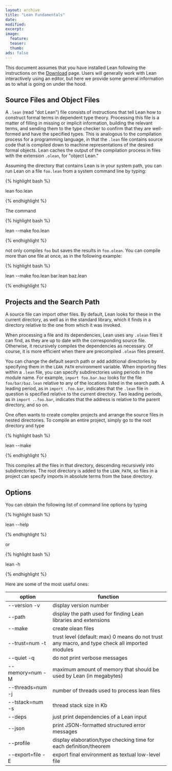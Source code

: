 ```yaml
---
layout: archive
title: "Lean Fundamentals"
date:
modified:
excerpt:
image:
  feature:
  teaser:
  thumb:
ads: false
---
```


This document assumes that you have installed Lean following the instructions on the [Download](../../download) page. Users will generally work with Lean interactively using an editor, but here we provide some general information as to what is going on under the hood.

## Source Files and Object Files

A `.lean` (read "dot Lean") file consists of instructions that tell Lean how to construct formal terms in dependent type theory. Processing this file is a matter of filling in missing or implicit information, building the relevant terms, and sending them to the type checker to confirm that they are well-formed and have the specified types. This is analogous to the compilation process for a programming language, in that the `.lean` file contains source code that is compiled down to machine representations of the desired formal objects. Lean caches the output of the compilation process in files with the extension `.olean`, for "object Lean."

Assuming the directory that contains Lean is in your system path, you can run Lean on a file `foo.lean` from a system command line by typing:

{% highlight bash %}

lean foo.lean

{% endhighlight %}

The command 

{% highlight bash %}

lean --make foo.lean

{% endhighlight %}

not only compiles `foo` but saves the results in `foo.olean`. You can compile more than one file at once, as in the following example:

{% highlight bash %}

lean --make foo.lean bar.lean baz.lean

{% endhighlight %}

## Projects and the Search Path

A source file can import other files. By default, Lean looks for these in the current directory, as well as in the standard library, which it finds in a directory relative to the one from which it was invoked.

When processing a file and its dependencies, Lean uses any `.olean` files it can find, as they are up to date with the corresponding source file. Otherwise, it recursively compiles the dependencies as necessary. Of course, it is more efficient when there are precompiled `.olean` files present.

You can change the default search path or add additional directories by specifying them in the `LEAN_PATH` environment variable. When importing files within a `.lean` file, you can specify subdirectories using periods in the module name. For example, `import foo.bar.baz` looks for the file `foo/bar/baz.lean` relative to any of the locations listed in the search path. A leading period, as in `import .foo.bar`, indicates that the `.lean` file in question is specified relative to the current directory. Two leading periods, as in `import ..foo.bar`, indicates that the address is relative to the parent directory, and so on.

One often wants to create complex projects and arrange the source files in nested directories. To compile an entire project, simply go to the root directory and type

{% highlight bash %}

lean --make

{% endhighlight %}

This compiles all the files in that directory, descending recursively into subdirectories. The root directory is added to the `LEAN_PATH`, so files in a project can specify imports in absolute terms from the base directory.

## Options

You can obtain the following list of command line options by typing

{% highlight bash %}

lean --help

{% endhighlight %}

or

{% highlight bash %}

lean -h

{% endhighlight %}

Here are some of the most useful ones:

| option               | function                                                                                       |
|----------------------| ---------------------------------------------------------------------------------------------- |
|--version -v          | display version number                                                                         |
| --path               | display the path used for finding Lean libraries and extensions                                |
| --make               | create olean files                                                                             |
| --trust=num -t       | trust level (default: max) 0 means do not trust any macro, and type check all imported modules |
| --quiet -q           | do not print verbose messages                                                                  |
| --memory=num -M      | maximum amount of memory that should be used by Lean (in megabytes)                            |
| --threads=num -j     | number of threads used to process lean files                                                   |
| --tstack=num -s      | thread stack size in Kb                                                                        |
| --deps               | just print dependencies of a Lean input                                                        |
| --json               | print JSON-formatted structured error messages                                                 |
| --profile            | display elaboration/type checking time for each definition/theorem                             |
| --export=file -E     | export final environment as textual low-level file                                             |

